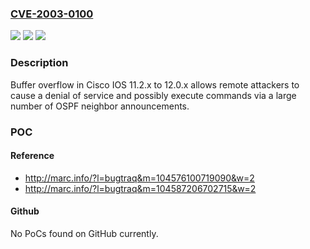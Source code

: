 ### [CVE-2003-0100](https://cve.mitre.org/cgi-bin/cvename.cgi?name=CVE-2003-0100)
![](https://img.shields.io/static/v1?label=Product&message=n%2Fa&color=blue)
![](https://img.shields.io/static/v1?label=Version&message=n%2Fa&color=blue)
![](https://img.shields.io/static/v1?label=Vulnerability&message=n%2Fa&color=brighgreen)

### Description

Buffer overflow in Cisco IOS 11.2.x to 12.0.x allows remote attackers to cause a denial of service and possibly execute commands via a large number of OSPF neighbor announcements.

### POC

#### Reference
- http://marc.info/?l=bugtraq&m=104576100719090&w=2
- http://marc.info/?l=bugtraq&m=104587206702715&w=2

#### Github
No PoCs found on GitHub currently.

